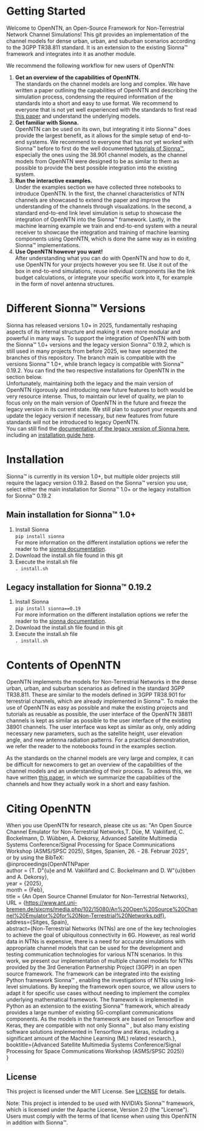 # Getting Started

Welcome to OpenNTN, an Open-Source Framework for Non-Terrestrial Network Channel Simulations! This git provides an implementation of the channel models for dense urban, urban, and suburban scenarios according to the 3GPP TR38.811 standard. It is an extension to the existing Sionna™ framework and integrates into it as another module. <br>

We recommend the following workflow for new users of OpenNTN: <br>

1. **Get an overview of the capabilities of OpenNTN.** <br>
The standards on the channel models are long and complex. We have written a paper outlining the capabilities of OpenNTN and describing the simulation process, condensing the required information of the standards into a short and easy to use format. We recommend to everyone that is not yet well experienced with the standards to first read [this paper](https://www.ant.uni-bremen.de/sixcms/media.php/102/15080/An%20Open%20Source%20Channel%20Emulator%20for%20Non-Terrestrial%20Networks.pdf) and understand the underlying models.
2. **Get familiar with Sionna.** <br>
OpenNTN can be used on its own, but integrating it into Sionna™ does provide the largest benefit, as it allows for the simple setup of end-to-end systems. We recommend to everyone that has not yet worked with Sionna™ before to first do the well documented [tutorials of Sionna™](https://nvlabs.github.io/sionna/phy/tutorials.html), especially the ones using the 38.901 channel models, as the channel models from OpenNTN were designed to be as similar to them as possible to provide the best possible integration into the existing system. 
3. **Run the interactive examples.** <br>
Under the examples section we have collected three notebooks to introduce OpenNTN. In the first, the channel characteristics of NTN channels are showcased to extend the paper and improve the understanding of the channels through visualizations. In the second, a standard end-to-end link level simulation is setup to showcase the integration of OpenNTN into the Sionna™ framework. Lastly, in the machine learning example we train and end-to-end system with a neural receiver to showcase the integration and training of machine learning components using OpenNTN, which is done the same way as in existing Sionna™ implementations.
4. **Use OpenNTN however you want!** <br>
After understanding what you can do with OpenNTN and how to do it, use OpenNTN for your projects however you see fit. Use it out of the box in end-to-end simulations, reuse individual components like the link budget calculations, or integrate your specific work into it, for example in the form of novel antenna structures. 

# Different Sionna™ Versions

Sionna has released versions 1.0+ in 2025, fundamentally reshaping aspects of its internal structure and making it even more modular and powerful in many ways. To support the integration of OpenNTN with both the Sionna™ 1.0+ versions and the legacy version Sionna™ 0.19.2, which is still used in many projects from before 2025, we have seperated the branches of this repository. The branch main is compatible with the versions Sionna™ 1.0+, while branch legacy is compatible with Sionna™ 0.19.2. You can find the two respective installations for OpenNTN in the section below.  <br>
Unfortunately, maintaining both the legacy and the main version of OpenNTN rigorously and introducing new future features to both would be very resource intense. Thus, to maintain our level of quality, we plan to focus only on the main version of OpenNTN in the future and freeze the legacy version in its current state. We still plan to support your requests and update the legacy version if necessary, but new features from future standards will not be introduced to legacy OpenNTN. <br>
You can still find the [documentation of the legacy version of Sionna here](https://jhoydis.github.io/sionna-0.19.2-doc/), including an [installation guide here](https://jhoydis.github.io/sionna-0.19.2-doc/installation.html). <br>

# Installation

Sionna™ is currently in its version 1.0+, but multiple older projects still require the lagacy version 0.19.2. Based on the Sionna™ version you use, select either the main installation for Sionna™ 1.0+ or the legacy installtion for Sionna™ 0.19.2<br>

## Main installation for Sionna™ 1.0+

1. Install Sionna <br>
  <code>pip install sionna</code> <br>
For more information on the different installation options we refer the reader to the [sionna documentation](https://nvlabs.github.io/sionna/installation.html).
2. Download the install.sh file found in this git 
3. Execute the install.sh file <br>
   <code>. install.sh</code>

## Legacy installation for Sionna™ 0.19.2

1. Install Sionna <br>
  <code>pip install sionna==0.19</code> <br>
For more information on the different installation options we refer the reader to the [sionna documentation](https://nvlabs.github.io/sionna/installation.html).
2. Download the install.sh file found in this git 
3. Execute the install.sh file <br>
   <code>. install.sh</code>

# Contents of OpenNTN
OpenNTN implements the models for Non-Terrestrial Networks in the dense urban, urban, and suburban scenarios as defined in the standard 3GPP TR38.811. These are similar to the models defined in 3GPP TR38.901 for terrestrial channels, which are already implemented in Sionna™. To make the use of OpenNTN as easy as possible and make the existing projects and tutorials as reusable as possible, the user interface of the OpenNTN 38811 channels is kept as similar as possible to the user interface of the existing 38901 channels. The user interface was kept as similar as only, only adding necessary new parameters, such as the satellite height, user elevation angle, and new antenna radiation patterns. For a practical demonstration, we refer the reader to the notebooks found in the examples section. <br>

As the standards on the channel models are very large and complex, it can be difficult for newcomers to get an overview of the capabilities of the channel models and an understanding of their process. To adress this, we have written [this paper](https://www.ant.uni-bremen.de/sixcms/media.php/102/15080/An%20Open%20Source%20Channel%20Emulator%20for%20Non-Terrestrial%20Networks.pdf), in which we summarize the capabilities of the channels and how they actually work in a short and easy fashion.

# Citing OpenNTN
When you use OpenNTN for research, please cite us as: "An Open Source Channel Emulator for Non-Terrestrial Networks,T. Düe, M. Vakilifard, C. Bockelmann, D. Wübben, A. Dekorsy​, Advanced Satellite Multimedia Systems Conference/Signal Processing for Space Communications Workshop (ASMS/SPSC 2025), Sitges, Spanien, 26. - 28. Februar 2025",\
or by using the BibTeX:\
@inproceedings{OpenNTNPaper\
  author = {T. D\"{u}e and M. Vakilifard and C. Bockelmann and D. W\"{u}bben and A. Dekorsy​},\
  year = {2025},\
  month = {Feb},\
  title = {An Open Source Channel Emulator for Non-Terrestrial Networks},\
  URL = {https://www.ant.uni-bremen.de/sixcms/media.php/102/15080/An%20Open%20Source%20Channel%20Emulator%20for%20Non-Terrestrial%20Networks.pdf}, \
  address={Sitges, Spain},\
  abstract={Non-Terrestrial Networks (NTNs) are one of the key technologies to achieve the goal of ubiquitous connectivity in 6G. However, as real world data in NTNs is expensive, there is a need for accurate simulations with appropriate channel models that can be used for the development and testing communication technologies for various NTN scenarios. In this work, we present our implementation of multiple channel models for NTNs provided by the 3rd Generation Partnership Project (3GPP) in an open source framework. The framework can be integrated into the existing Python framework Sionna™ , enabling the investigations of NTNs using link-level simulations. By keeping the framework open source, we allow users to adapt it for specific use cases without needing to implement the complex underlying mathematical framework. The framework is implemented in Python as an extension to the existing Sionna™ framework, which already provides a large number of existing 5G-compliant communications components. As the models in the framework are based on Tensorflow and Keras, they are compatible with not only Sionna™ , but also many existing software solutions implemented in Tensorflow and Keras, including a significant amount of the Machine Learning (ML) related research.},\
  booktitle={Advanced Satellite Multimedia Systems Conference/Signal Processing for Space Communications Workshop (ASMS/SPSC 2025)}\
}

## License

This project is licensed under the MIT License. See [LICENSE](./LICENSE) for details.

Note: This project is intended to be used with NVIDIA’s Sionna™ framework, which is licensed under the Apache License, Version 2.0 (the "License"). Users must comply with the terms of that license when using this OpenNTN in addition with Sionna™.

